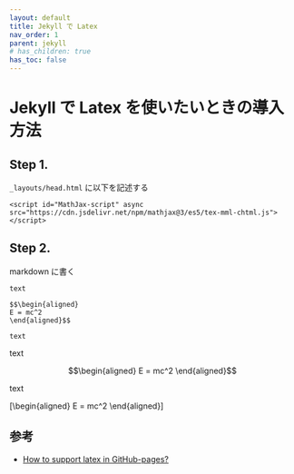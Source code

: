 ```yaml
---
layout: default
title: Jekyll で Latex
nav_order: 1
parent: jekyll
# has_children: true
has_toc: false
---
```


# Jekyll で Latex を使いたいときの導入方法

## Step 1.
`_layouts/head.html` に以下を記述する
``` 
<script id="MathJax-script" async src="https://cdn.jsdelivr.net/npm/mathjax@3/es5/tex-mml-chtml.js"></script>
```
## Step 2.
markdown に書く
```
text

$$\begin{aligned}
E = mc^2
\end{aligned}$$

text
```
text

$$\begin{aligned}
E = mc^2
\end{aligned}$$

text

\[\begin{aligned}
E = mc^2
\end{aligned}\]

## 参考
+ [How to support latex in GitHub-pages?](https://stackoverflow.com/questions/26275645/how-to-support-latex-in-github-pages/72383929#72383929)